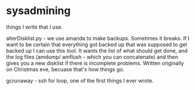sysadmining
===========

things I write that I use.

alterDisklist.py - we use amanda to make backups. Sometimes it breaks. If I want to be certain that everything got backed up that was supposed to get backed up I can use this tool. It wants the list of what should get done, and the log files (amdump/ amflush - which you can concatenate) and then gives you a new disklist if there is incomplete problems. Written originally on Christmas eve, becuase that's how things go.

gcrunaway - ssh for loop, one of the first things I ever wrote.
